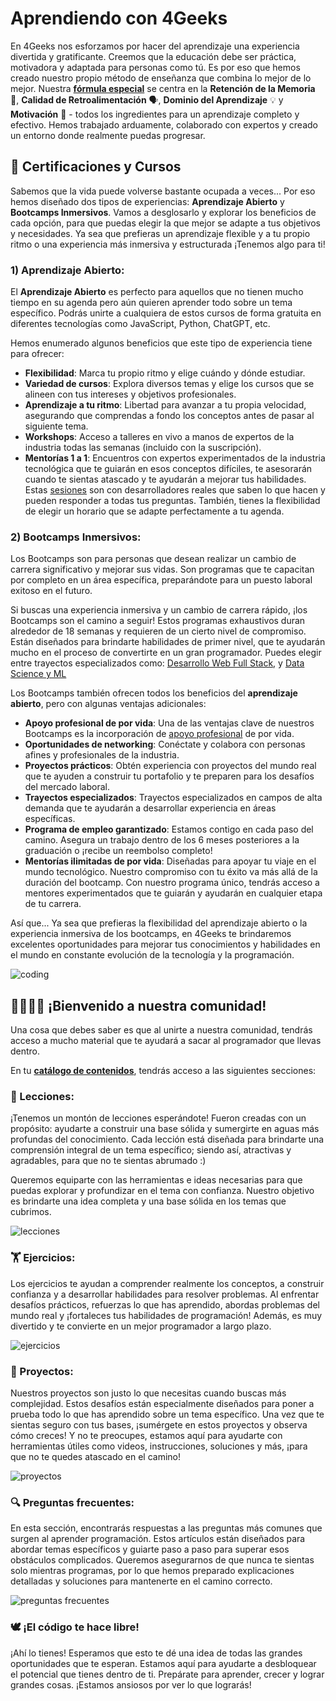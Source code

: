 # Aprendiendo con 4Geeks

En 4Geeks nos esforzamos por hacer del aprendizaje una experiencia divertida y gratificante. Creemos que la educación debe ser práctica, motivadora y adaptada para personas como tú. Es por eso que hemos creado nuestro propio método de enseñanza que combina lo mejor de lo mejor. Nuestra **[fórmula especial](https://4geeksacademy.notion.site/4geeksacademy/Mastering-Technical-Knowledge-984d2df394c44aedb05987311ccfcf06)** se centra en la **Retención de la Memoria** 🧠, **Calidad de Retroalimentación** 🗣️, **Dominio del Aprendizaje** 💡 y **Motivación** 💪 - todos los ingredientes para un aprendizaje completo y efectivo. Hemos trabajado arduamente, colaborado con expertos y creado un entorno donde realmente puedas progresar.

## 🥇 Certificaciones y Cursos

Sabemos que la vida puede volverse bastante ocupada a veces... Por eso hemos diseñado dos tipos de experiencias: **Aprendizaje Abierto** y **Bootcamps Inmersivos**.
Vamos a desglosarlo y explorar los beneficios de cada opción, para que puedas elegir la que mejor se adapte a tus objetivos y necesidades. Ya sea que prefieras un aprendizaje flexible y a tu propio ritmo o una experiencia más inmersiva y estructurada ¡Tenemos algo para ti!

### 1) Aprendizaje Abierto:

El **Aprendizaje Abierto** es perfecto para aquellos que no tienen mucho tiempo en su agenda pero aún quieren aprender todo sobre un tema específico. Podrás unirte a cualquiera de estos cursos de forma gratuita en diferentes tecnologías como JavaScript, Python, ChatGPT, etc.

Hemos enumerado algunos beneficios que este tipo de experiencia tiene para ofrecer:

- **Flexibilidad**: Marca tu propio ritmo y elige cuándo y dónde estudiar.
- **Variedad de cursos**: Explora diversos temas y elige los cursos que se alineen con tus intereses y objetivos profesionales.
- **Aprendizaje a tu ritmo**: Libertad para avanzar a tu propia velocidad, asegurando que comprendas a fondo los conceptos antes de pasar al siguiente tema.
- **Workshops**: Acceso a talleres en vivo a manos de expertos de la industria todas las semanas (incluido con la suscripción).
- **Mentorías 1 a 1**: Encuentros con expertos experimentados de la industria tecnológica que te guiarán en esos conceptos difíciles, te asesorarán cuando te sientas atascado y te ayudarán a mejorar tus habilidades. Estas [sesiones](https://4geeks.com/es/mentorships) son con desarrolladores reales que saben lo que hacen y pueden responder a todas tus preguntas. También, tienes la flexibilidad de elegir un horario que se adapte perfectamente a tu agenda.

### 2) Bootcamps Inmersivos:

Los Bootcamps son para personas que desean realizar un cambio de carrera significativo y mejorar sus vidas. Son programas que te capacitan por completo en un área específica, preparándote para un puesto laboral exitoso en el futuro.

Si buscas una experiencia inmersiva y un cambio de carrera rápido, ¡los Bootcamps son el camino a seguir! Estos programas exhaustivos duran alrededor de 18 semanas y requieren de un cierto nivel de compromiso. Están diseñados para brindarte habilidades de primer nivel, que te ayudarán mucho en el proceso de convertirte en un gran programador. Puedes elegir entre trayectos especializados como: [Desarrollo Web Full Stack](https://4geeksacademy.com/es/coding-bootcamps/desarrollador-full-stack?lang=es), y [Data Science y ML](https://4geeksacademy.com/es/coding-bootcamps/curso-datascience-machine-learning?lang=es)

Los Bootcamps también ofrecen todos los beneficios del **aprendizaje abierto**, pero con algunas ventajas adicionales:

- **Apoyo profesional de por vida**: Una de las ventajas clave de nuestros Bootcamps es la incorporación de [apoyo profesional](https://4geeks.com/es/sobre-nosotros) de por vida.
- **Oportunidades de networking**: Conéctate y colabora con personas afines y profesionales de la industria.
- **Proyectos prácticos**: Obtén experiencia con proyectos del mundo real que te ayuden a construir tu portafolio y te preparen para los desafíos del mercado laboral.
- **Trayectos especializados**: Trayectos especializados en campos de alta demanda que te ayudarán a desarrollar experiencia en áreas específicas.
- **Programa de empleo garantizado**: Estamos contigo en cada paso del camino. Asegura un trabajo dentro de los 6 meses posteriores a la graduación o ¡recibe un reembolso completo!
- **Mentorías ilimitadas de por vida**: Diseñadas para apoyar tu viaje en el mundo tecnológico. Nuestro compromiso con tu éxito va más allá de la duración del bootcamp. Con nuestro programa único, tendrás acceso a mentores experimentados que te guiarán y ayudarán en cualquier etapa de tu carrera.

Así que... Ya sea que prefieras la flexibilidad del aprendizaje abierto o la experiencia inmersiva de los bootcamps, en 4Geeks te brindaremos excelentes oportunidades para mejorar tus conocimientos y habilidades en el mundo en constante evolución de la tecnología y la programación.

![coding](https://breathecode.herokuapp.com/v1/media/file/coding-gif?raw=true)

## 👨‍👩‍👧‍👦 ¡Bienvenido a nuestra comunidad!

Una cosa que debes saber es que al unirte a nuestra comunidad, tendrás acceso a mucho material que te ayudará a sacar al programador que llevas dentro.

En tu **[catálogo de contenidos](https://4geeks.com/es)**, tendrás acceso a las siguientes secciones:

### 📖 Lecciones:

¡Tenemos un montón de lecciones esperándote! Fueron creadas con un propósito: ayudarte a construir una base sólida y sumergirte en aguas más profundas del conocimiento. Cada lección está diseñada para brindarte una comprensión integral de un tema específico; siendo así, atractivas y agradables, para que no te sientas abrumado :)

Queremos equiparte con las herramientas e ideas necesarias para que puedas explorar y profundizar en el tema con confianza. Nuestro objetivo es brindarte una idea completa y una base sólida en los temas que cubrimos.

![lecciones](https://breathecode.herokuapp.com/v1/media/file/lecciones-dashboard-png?raw=true)

### 🏋️ Ejercicios:

Los ejercicios te ayudan a comprender realmente los conceptos, a construir confianza y a desarrollar habilidades para resolver problemas. Al enfrentar desafíos prácticos, refuerzas lo que has aprendido, abordas problemas del mundo real y ¡fortaleces tus habilidades de programación! Además, es muy divertido y te convierte en un mejor programador a largo plazo.

![ejercicios](https://breathecode.herokuapp.com/v1/media/file/ejercicios-dashboard-png?raw=true)

### 🌱 Proyectos:

Nuestros proyectos son justo lo que necesitas cuando buscas más complejidad. Estos desafíos están especialmente diseñados para poner a prueba todo lo que has aprendido sobre un tema específico. Una vez que te sientas seguro con tus bases, ¡sumérgete en estos proyectos y observa cómo creces! Y no te preocupes, estamos aquí para ayudarte con herramientas útiles como videos, instrucciones, soluciones y más, ¡para que no te quedes atascado en el camino!

![proyectos](https://breathecode.herokuapp.com/v1/media/file/proyectos-dashboard-png?raw=true)

### 🔍 Preguntas frecuentes:

En esta sección, encontrarás respuestas a las preguntas más comunes que surgen al aprender programación. Estos artículos están diseñados para abordar temas específicos y guiarte paso a paso para superar esos obstáculos complicados. Queremos asegurarnos de que nunca te sientas solo mientras programas, por lo que hemos preparado explicaciones detalladas y soluciones para mantenerte en el camino correcto.

![preguntas frecuentes](https://breathecode.herokuapp.com/v1/media/file/preguntas-frecuentes-dashboard-png?raw=true)

### 🕊️ ¡El código te hace libre!

¡Ahí lo tienes! Esperamos que esto te dé una idea de todas las grandes oportunidades que te esperan. Estamos aquí para ayudarte a desbloquear el potencial que tienes dentro de ti. Prepárate para aprender, crecer y lograr grandes cosas. ¡Estamos ansiosos por ver lo que lograrás!







